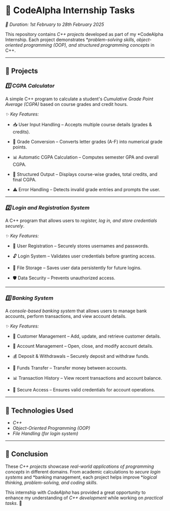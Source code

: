 # 🚀 CodeAlpha Internship Tasks  

*📅 Duration: 1st February to 28th February 2025*  

This repository contains *C++ projects* developed as part of my *CodeAlpha Internship. Each project demonstrates **problem-solving skills, object-oriented programming (OOP), and structured programming concepts* in C++.  

---

## 📌 Projects  

### *1️⃣ CGPA Calculator*  
A simple C++ program to calculate a student's *Cumulative Grade Point Average (CGPA)* based on course grades and credit hours.  

*✨ Key Features:*  

- 📥 User Input Handling – Accepts multiple course details (grades & credits).  

- 🔢 Grade Conversion – Converts letter grades (A-F) into numerical grade points.  

- 📊 Automatic CGPA Calculation – Computes semester GPA and overall CGPA.  

- 📝 Structured Output – Displays course-wise grades, total credits, and final CGPA.  

- ⚠ Error Handling – Detects invalid grade entries and prompts the user.  

---

### *2️⃣ Login and Registration System*  
A C++ program that allows users to *register, log in, and store credentials securely*.  

*✨ Key Features:*  

- 🔑 User Registration – Securely stores usernames and passwords.  

- 🔓 Login System – Validates user credentials before granting access.  

- 📂 File Storage – Saves user data persistently for future logins.  

- 🛡️ Data Security – Prevents unauthorized access.  

---

### *3️⃣ Banking System*  
A *console-based banking system* that allows users to manage bank accounts, perform transactions, and view account details.  

*✨ Key Features:*  

- 👤 Customer Management – Add, update, and retrieve customer details.  

- 🏦 Account Management – Open, close, and modify account details.  

- 💰 Deposit & Withdrawals – Securely deposit and withdraw funds.  

- 🔄 Funds Transfer – Transfer money between accounts.  

- 📊 Transaction History – View recent transactions and account balance.  

- 🔐 Secure Access – Ensures valid credentials for account operations.  

---

## 🚀 Technologies Used  
- *C++*  
- *Object-Oriented Programming (OOP)*  
- *File Handling (for login system)*  

---

## 📌 Conclusion  
These *C++ projects* showcase *real-world applications of programming concepts* in different domains. From academic calculations to *secure login systems* and *banking management, each project helps improve **logical thinking, problem-solving, and coding skills*.  

This internship with *CodeAlpha* has provided a great opportunity to enhance my understanding of *C++ development* while working on *practical tasks*. 🚀
